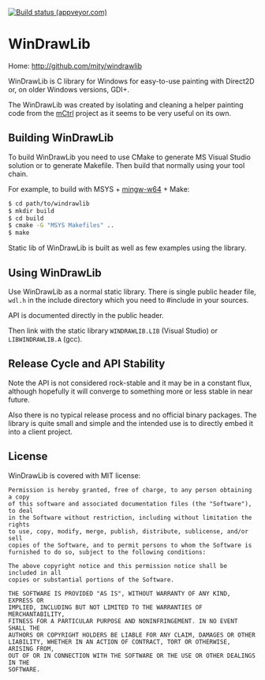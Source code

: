 [![Build status (appveyor.com)](https://img.shields.io/appveyor/ci/mity/windrawlib/master.svg?label=build)](https://ci.appveyor.com/project/mity/windrawlib/branch/master)

# WinDrawLib

Home: http://github.com/mity/windrawlib

WinDrawLib is C library for Windows for easy-to-use painting with Direct2D
or, on older Windows versions, GDI+.

The WinDrawLib was created by isolating and cleaning a helper painting code
from the [mCtrl](http://mctrl.org) project as it seems to be very useful on its
own.


## Building WinDrawLib

To build WinDrawLib you need to use CMake to generate MS Visual Studio solution
or to generate Makefile. Then build that normally using your tool chain.

For example, to build with MSYS + [mingw-w64](http://mingw-w64.org) + Make:
```sh
$ cd path/to/windrawlib
$ mkdir build
$ cd build
$ cmake -G "MSYS Makefiles" ..
$ make
```

Static lib of WinDrawLib is built as well as few examples using the library.


## Using WinDrawLib

Use WinDrawLib as a normal static library. There is single public header file,
`wdl.h` in the include directory which you need to #include in your sources.

API is documented directly in the public header.

Then link with the static library `WINDRAWLIB.LIB` (Visual Studio) or
`LIBWINDRAWLIB.A` (gcc).


## Release Cycle and API Stability

Note the API is not considered rock-stable and it may be in a constant flux,
although hopefully it will converge to something more or less stable in near
future.

Also there is no typical release process and no official binary packages.
The library is quite small and simple and the intended use is to directly
embed it into a client project.


## License

WinDrawLib is covered with MIT license:

```
Permission is hereby granted, free of charge, to any person obtaining a copy
of this software and associated documentation files (the "Software"), to deal
in the Software without restriction, including without limitation the rights
to use, copy, modify, merge, publish, distribute, sublicense, and/or sell
copies of the Software, and to permit persons to whom the Software is
furnished to do so, subject to the following conditions:

The above copyright notice and this permission notice shall be included in all
copies or substantial portions of the Software.

THE SOFTWARE IS PROVIDED "AS IS", WITHOUT WARRANTY OF ANY KIND, EXPRESS OR
IMPLIED, INCLUDING BUT NOT LIMITED TO THE WARRANTIES OF MERCHANTABILITY,
FITNESS FOR A PARTICULAR PURPOSE AND NONINFRINGEMENT. IN NO EVENT SHALL THE
AUTHORS OR COPYRIGHT HOLDERS BE LIABLE FOR ANY CLAIM, DAMAGES OR OTHER
LIABILITY, WHETHER IN AN ACTION OF CONTRACT, TORT OR OTHERWISE, ARISING FROM,
OUT OF OR IN CONNECTION WITH THE SOFTWARE OR THE USE OR OTHER DEALINGS IN THE
SOFTWARE.
```
